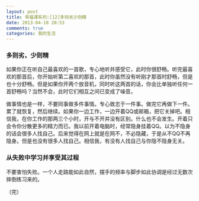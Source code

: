 ```yaml
---
layout: post
title: 幸福课系列:[12]多则劣少则精
date: 2013-04-18 20:53
comments: true
categories: 我的生活
---
```

### 多则劣，少则精
如果你正在听自己最喜欢的一首歌，专心地听并感受它，此时你很舒畅。听完最喜欢的那首后，你开始听第二喜欢的那首，此时你虽然没有听刚才那首时舒畅，但是也十分舒畅。但是如果你开两个放音机，同时听这两首的话，你会比单独听任何一首舒畅吗？当然不会，此时它们相互之间已变成了噪音。

做事情也是一样，不要同事做多件事情。专心致志于一件事。做完它再做下一件。累了就恢复，然后继续。如果你一边工作，一边开着QQ或邮箱，把它关掉吧。相信我，在你工作的那两三个小时，开与不开并没有区别。什么也不会发生。开着只会令你分散更多的精力而已。我以前开着电脑时，经常隐身挂着QQ。以为不隐身的话会很多人找自己。后来觉得在网上就是在网不，不必隐藏，于是从不QQ不再隐身。但是也没有很多人找自己。相信我，有没有人找自己与你隐不隐身无关。

### 从失败中学习并享受其过程
不要害怕失败。一个人走路能如此自然，摆手的频率与脚步如此协调是经过无数次摔倒练习来的。

（完）
